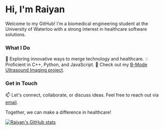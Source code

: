 # Hi, I'm **Raiyan**

Welcome to my GitHub! I'm a biomedical engineering student at the University of Waterloo with a strong interest in healthcare software solutions. 

### What I Do

🚀 Exploring innovative ways to merge technology and healthcare.
💡 Proficient in C++, Python, and JavaScript.
🏥 Check out my [B-Mode Ultrasound Imaging project](LinkToYourBModeProject).

### Get in Touch

📫 Let's connect, collaborate, or discuss ideas. Feel free to reach out via [email](mailto:raiyanjaz@gmail.com).

Together, we can make a difference in healthcare!

[![Raiyan's GitHub stats](https://github-readme-stats.vercel.app/api?username=raiyanjaz)](https://github.com/raiyanjaz/github-readme-stats)
